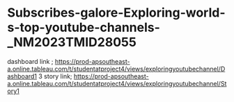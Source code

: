 # Subscribes-galore-Exploring-world-s-top-youtube-channels-_NM2023TMID28055                                                                                                                   
  dashboard link ; https://prod-apsoutheast-a.online.tableau.com/t/studentatproject4/views/exploringyoutubechannel/Dashboard1                                                                 3  story link; https://prod-apsoutheast-a.online.tableau.com/t/studentatproject4/views/exploringyoutubechannel/Story1                                                                                                                                                                                                                                                                                                                                                                                                                                                                                                                                                                                                                                                                                                                                                                                                                                                                                        

